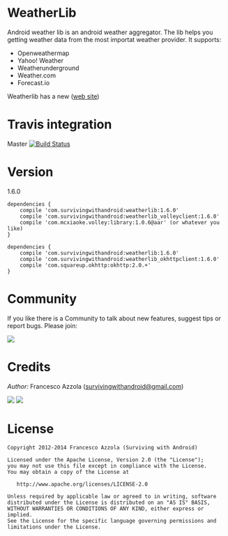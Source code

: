 WeatherLib
==========

Android weather lib is an android weather aggregator.
The lib helps you getting weather data from the most importat weather provider.
It supports:

* Openweathermap
* Yahoo! Weather
* Weatherunderground
* Weather.com
* Forecast.io

Weatherlib has a  new ([web site](http://survivingwithandroid.github.io/WeatherLib/))


# Travis integration
Master [![Build Status](https://travis-ci.org/survivingwithandroid/WeatherLib.svg?branch=master)](https://travis-ci.org/survivingwithandroid/WeatherLib)

# Version
1.6.0

```
dependencies {					
	compile 'com.survivingwithandroid:weatherlib:1.6.0'
	compile 'com.survivingwithandroid:weatherlib_volleyclient:1.6.0'
	compile 'com.mcxiaoke.volley:library:1.0.6@aar' (or whatever you like)
}
```

```
dependencies {					
	compile 'com.survivingwithandroid:weatherlib:1.6.0'
	compile 'com.survivingwithandroid:weatherlib_okhttpclient:1.6.0'
	compile 'com.squareup.okhttp:okhttp:2.0.+'
}
```

# Community
If you like there is a Community to talk about new features, suggest tips or report bugs. Please join:

[![](http://4.bp.blogspot.com/-Bfh2unbdc84/UcGqVJKdMwI/AAAAAAAAAOc/W4kGiTU-fYk/s1600/google_plus_58.png)](https://plus.google.com/communities/117946761543584564970)

# Credits 
*Author:* Francesco Azzola  ([survivingwithandroid@gmail.com](mailto:survivingwithandroid@gmail.com))

[![](http://4.bp.blogspot.com/-Bfh2unbdc84/UcGqVJKdMwI/AAAAAAAAAOc/W4kGiTU-fYk/s1600/google_plus_58.png)](http://www.google.com/+FrancescoAzzola)  [![](http://3.bp.blogspot.com/-_JSQStno9N8/UcGWEW7V9AI/AAAAAAAAAOM/_qFVUjIaySg/s1600/linkedin.png)](http://it.linkedin.com/in/francescoazzola)

# License
```
Copyright 2012-2014 Francesco Azzola (Surviving with Android)

Licensed under the Apache License, Version 2.0 (the "License");
you may not use this file except in compliance with the License.
You may obtain a copy of the License at

   http://www.apache.org/licenses/LICENSE-2.0

Unless required by applicable law or agreed to in writing, software
distributed under the License is distributed on an "AS IS" BASIS,
WITHOUT WARRANTIES OR CONDITIONS OF ANY KIND, either express or implied.
See the License for the specific language governing permissions and
limitations under the License.
```



